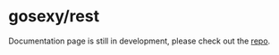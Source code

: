 # gosexy/rest

Documentation page is still in development, please check out the [repo][1].

[1]: http://github.com/gosexy/rest
